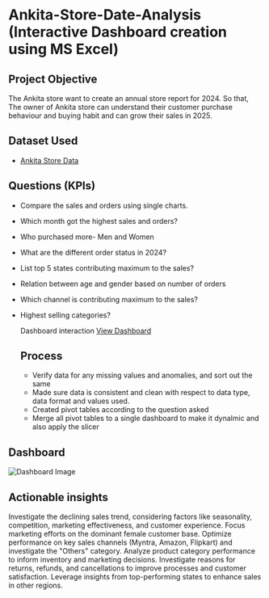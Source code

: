 # Ankita-Store-Date-Analysis (Interactive Dashboard creation using MS Excel)
## Project Objective
The Ankita store want to create an annual store report for 2024. So that, The owner of Ankita store can understand their customer purchase behaviour and buying habit and can grow their sales in 2025.

## Dataset Used
- <a href="https://github.com/Itsaakashgupta/Data-Analysis-Dashboard/blob/main/Ankita%20Store%20Data%20Analysis.xlsx">Ankita Store Data</a>

## Questions (KPIs)
- Compare the sales and orders using single charts.
- Which month got the highest sales and orders?
- Who purchased more- Men and Women
- What are the different order status in 2024?
- List top 5 states contributing maximum to the sales?
- Relation between age and gender based on number of orders
- Which channel is contributing maximum to the sales?
- Highest selling categories?

  Dashboard interaction <a href="https://github.com/Itsaakashgupta/Data-Analysis-Dashboard/blob/main/Dashboard%20Image.png">View Dashboard<a/>

  ## Process
  - Verify data for any missing values and anomalies, and sort out the same
  - Made sure data is consistent and clean with respect to data type, data format and values used.
  - Created pivot tables according to the question asked
  - Merge all pivot tables to a single dashboard to make it dynalmic and also apply the slicer

## Dashboard
![Dashboard Image](https://github.com/user-attachments/assets/fe64b805-b8cc-4031-9d8c-96dd5df9075f)

## Actionable insights
Investigate the declining sales trend, considering factors like seasonality, competition, marketing effectiveness, and customer experience.
Focus marketing efforts on the dominant female customer base.
Optimize performance on key sales channels (Myntra, Amazon, Flipkart) and investigate the "Others" category.
Analyze product category performance to inform inventory and marketing decisions.
Investigate reasons for returns, refunds, and cancellations to improve processes and customer satisfaction.
Leverage insights from top-performing states to enhance sales in other regions.

    
